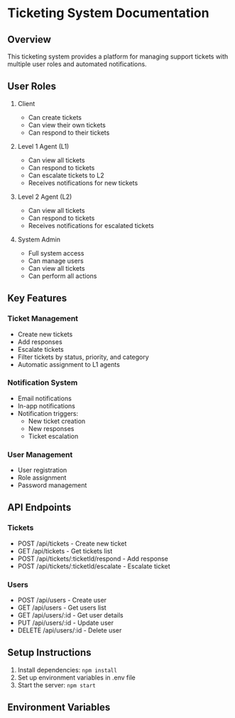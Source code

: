 # Ticketing System Documentation

## Overview
This ticketing system provides a platform for managing support tickets with multiple user roles and automated notifications.

## User Roles
1. Client
   - Can create tickets
   - Can view their own tickets
   - Can respond to their tickets

2. Level 1 Agent (L1)
   - Can view all tickets
   - Can respond to tickets
   - Can escalate tickets to L2
   - Receives notifications for new tickets

3. Level 2 Agent (L2)
   - Can view all tickets
   - Can respond to tickets
   - Receives notifications for escalated tickets

4. System Admin
   - Full system access
   - Can manage users
   - Can view all tickets
   - Can perform all actions

## Key Features

### Ticket Management
- Create new tickets
- Add responses
- Escalate tickets
- Filter tickets by status, priority, and category
- Automatic assignment to L1 agents

### Notification System
- Email notifications
- In-app notifications
- Notification triggers:
  - New ticket creation
  - New responses
  - Ticket escalation

### User Management
- User registration
- Role assignment
- Password management

## API Endpoints

### Tickets
- POST /api/tickets - Create new ticket
- GET /api/tickets - Get tickets list
- POST /api/tickets/:ticketId/respond - Add response
- POST /api/tickets/:ticketId/escalate - Escalate ticket

### Users
- POST /api/users - Create user
- GET /api/users - Get users list
- GET /api/users/:id - Get user details
- PUT /api/users/:id - Update user
- DELETE /api/users/:id - Delete user

## Setup Instructions
1. Install dependencies: `npm install`
2. Set up environment variables in .env file
3. Start the server: `npm start`

## Environment Variables 